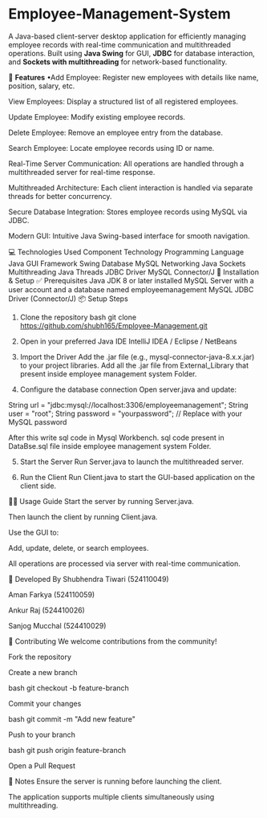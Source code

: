 # Employee-Management-System
A Java-based client-server desktop application for efficiently managing employee records with real-time communication and multithreaded operations. Built using **Java Swing** for GUI, **JDBC** for database interaction, and **Sockets with multithreading** for network-based functionality.

🔧 **Features**
•Add Employee: Register new employees with details like name, position, salary, etc.

View Employees: Display a structured list of all registered employees.

Update Employee: Modify existing employee records.

Delete Employee: Remove an employee entry from the database.

Search Employee: Locate employee records using ID or name.

Real-Time Server Communication: All operations are handled through a multithreaded server for real-time response.

Multithreaded Architecture: Each client interaction is handled via separate threads for better concurrency.

Secure Database Integration: Stores employee records using MySQL via JDBC.

Modern GUI: Intuitive Java Swing-based interface for smooth navigation.

💻 Technologies Used
Component	Technology
Programming Language	Java
GUI Framework	Swing
Database	MySQL
Networking	Java Sockets
Multithreading	Java Threads
JDBC Driver	MySQL Connector/J
🚀 Installation & Setup
✅ Prerequisites
Java JDK 8 or later installed
MySQL Server with a user account and a database named employeemanagement
MySQL JDBC Driver (Connector/J)
📦 Setup Steps
1. Clone the repository
bash git clone https://github.com/shubh165/Employee-Management.git

2. Open in your preferred Java IDE
IntelliJ IDEA / Eclipse / NetBeans

3. Import the Driver
Add the .jar file (e.g., mysql-connector-java-8.x.x.jar) to your project libraries. Add all the .jar file from External_Library that present inside employee management system Folder.

4. Configure the database connection
Open server.java and update:

String url = "jdbc:mysql://localhost:3306/employeemanagement"; String user = "root"; String password = "yourpassword"; // Replace with your MySQL password

After this write sql code in Mysql Workbench. sql code present in DataBse.sql file inside employee management system Folder.

5. Start the Server
Run Server.java to launch the multithreaded server.

6. Run the Client
Run Client.java to start the GUI-based application on the client side.

🧑‍💼 Usage Guide
Start the server by running Server.java.

Then launch the client by running Client.java.

Use the GUI to:

Add, update, delete, or search employees.

All operations are processed via server with real-time communication.

👥 Developed By
Shubhendra Tiwari (524110049)

Aman Farkya (524110059)

Ankur Raj (524410026)

Sanjog Mucchal (524410029)

🤝 Contributing
We welcome contributions from the community!

Fork the repository

Create a new branch

bash git checkout -b feature-branch

Commit your changes

bash git commit -m "Add new feature"

Push to your branch

bash git push origin feature-branch

Open a Pull Request

📌 Notes
Ensure the server is running before launching the client.

The application supports multiple clients simultaneously using multithreading.
